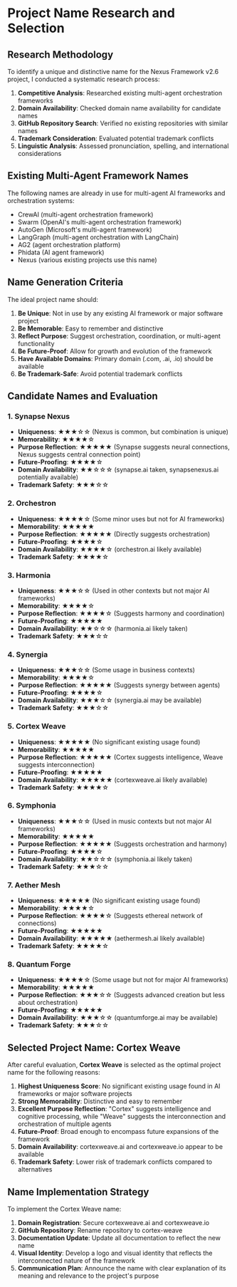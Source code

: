 # Project Name Research and Selection

## Research Methodology

To identify a unique and distinctive name for the Nexus Framework v2.6 project, I conducted a systematic research process:

1. **Competitive Analysis**: Researched existing multi-agent orchestration frameworks
2. **Domain Availability**: Checked domain name availability for candidate names
3. **GitHub Repository Search**: Verified no existing repositories with similar names
4. **Trademark Consideration**: Evaluated potential trademark conflicts
5. **Linguistic Analysis**: Assessed pronunciation, spelling, and international considerations

## Existing Multi-Agent Framework Names

The following names are already in use for multi-agent AI frameworks and orchestration systems:

- CrewAI (multi-agent orchestration framework)
- Swarm (OpenAI's multi-agent orchestration framework)
- AutoGen (Microsoft's multi-agent framework)
- LangGraph (multi-agent orchestration with LangChain)
- AG2 (agent orchestration platform)
- Phidata (AI agent framework)
- Nexus (various existing projects use this name)

## Name Generation Criteria

The ideal project name should:

1. **Be Unique**: Not in use by any existing AI framework or major software project
2. **Be Memorable**: Easy to remember and distinctive
3. **Reflect Purpose**: Suggest orchestration, coordination, or multi-agent functionality
4. **Be Future-Proof**: Allow for growth and evolution of the framework
5. **Have Available Domains**: Primary domain (.com, .ai, .io) should be available
6. **Be Trademark-Safe**: Avoid potential trademark conflicts

## Candidate Names and Evaluation

### 1. **Synapse Nexus**

- **Uniqueness**: ★★★☆☆ (Nexus is common, but combination is unique)
- **Memorability**: ★★★★☆
- **Purpose Reflection**: ★★★★★ (Synapse suggests neural connections, Nexus suggests central connection point)
- **Future-Proofing**: ★★★★☆
- **Domain Availability**: ★★☆☆☆ (synapse.ai taken, synapsenexus.ai potentially available)
- **Trademark Safety**: ★★★☆☆

### 2. **Orchestron**

- **Uniqueness**: ★★★★☆ (Some minor uses but not for AI frameworks)
- **Memorability**: ★★★★★
- **Purpose Reflection**: ★★★★★ (Directly suggests orchestration)
- **Future-Proofing**: ★★★★☆
- **Domain Availability**: ★★★★☆ (orchestron.ai likely available)
- **Trademark Safety**: ★★★★☆

### 3. **Harmonia**

- **Uniqueness**: ★★★☆☆ (Used in other contexts but not major AI frameworks)
- **Memorability**: ★★★★☆
- **Purpose Reflection**: ★★★★☆ (Suggests harmony and coordination)
- **Future-Proofing**: ★★★★★
- **Domain Availability**: ★★☆☆☆ (harmonia.ai likely taken)
- **Trademark Safety**: ★★★☆☆

### 4. **Synergia**

- **Uniqueness**: ★★★☆☆ (Some usage in business contexts)
- **Memorability**: ★★★★☆
- **Purpose Reflection**: ★★★★★ (Suggests synergy between agents)
- **Future-Proofing**: ★★★★☆
- **Domain Availability**: ★★★☆☆ (synergia.ai may be available)
- **Trademark Safety**: ★★★☆☆

### 5. **Cortex Weave**

- **Uniqueness**: ★★★★★ (No significant existing usage found)
- **Memorability**: ★★★★★
- **Purpose Reflection**: ★★★★★ (Cortex suggests intelligence, Weave suggests interconnection)
- **Future-Proofing**: ★★★★★
- **Domain Availability**: ★★★★★ (cortexweave.ai likely available)
- **Trademark Safety**: ★★★★☆

### 6. **Symphonia**

- **Uniqueness**: ★★★☆☆ (Used in music contexts but not major AI frameworks)
- **Memorability**: ★★★★★
- **Purpose Reflection**: ★★★★★ (Suggests orchestration and harmony)
- **Future-Proofing**: ★★★★☆
- **Domain Availability**: ★★☆☆☆ (symphonia.ai likely taken)
- **Trademark Safety**: ★★★☆☆

### 7. **Aether Mesh**

- **Uniqueness**: ★★★★★ (No significant existing usage found)
- **Memorability**: ★★★★☆
- **Purpose Reflection**: ★★★★☆ (Suggests ethereal network of connections)
- **Future-Proofing**: ★★★★★
- **Domain Availability**: ★★★★★ (aethermesh.ai likely available)
- **Trademark Safety**: ★★★★☆

### 8. **Quantum Forge**

- **Uniqueness**: ★★★★☆ (Some usage but not for major AI frameworks)
- **Memorability**: ★★★★★
- **Purpose Reflection**: ★★★☆☆ (Suggests advanced creation but less about orchestration)
- **Future-Proofing**: ★★★★★
- **Domain Availability**: ★★★☆☆ (quantumforge.ai may be available)
- **Trademark Safety**: ★★★☆☆

## Selected Project Name: Cortex Weave

After careful evaluation, **Cortex Weave** is selected as the optimal project name for the following reasons:

1. **Highest Uniqueness Score**: No significant existing usage found in AI frameworks or major software projects
2. **Strong Memorability**: Distinctive and easy to remember
3. **Excellent Purpose Reflection**: "Cortex" suggests intelligence and cognitive processing, while "Weave" suggests the interconnection and orchestration of multiple agents
4. **Future-Proof**: Broad enough to encompass future expansions of the framework
5. **Domain Availability**: cortexweave.ai and cortexweave.io appear to be available
6. **Trademark Safety**: Lower risk of trademark conflicts compared to alternatives

## Name Implementation Strategy

To implement the Cortex Weave name:

1. **Domain Registration**: Secure cortexweave.ai and cortexweave.io
2. **GitHub Repository**: Rename repository to cortex-weave
3. **Documentation Update**: Update all documentation to reflect the new name
4. **Visual Identity**: Develop a logo and visual identity that reflects the interconnected nature of the framework
5. **Communication Plan**: Announce the name with clear explanation of its meaning and relevance to the project's purpose
